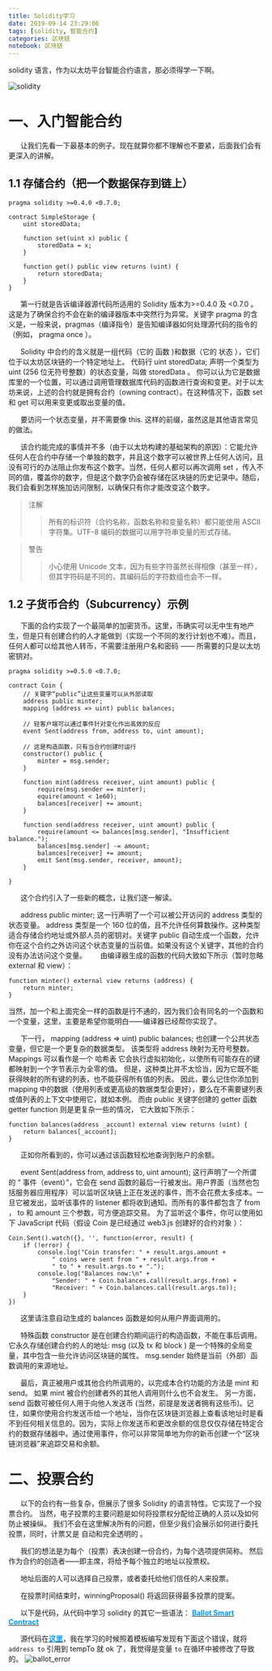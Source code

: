 ```yaml
---
title: Solidity学习
date: 2019-09-14 23:29:06
tags: [solidity, 智能合约]
categories: 区块链
notebook: 区块链
---
```


solidity 语言，作为以太坊平台智能合约语言，那必须得学一下啊。

![solidity](Solidity学习/solidity.jpg)

<!-- more -->

# 一、入门智能合约

&nbsp;&nbsp;&nbsp;&nbsp;&nbsp;&nbsp;让我们先看一下最基本的例子。现在就算你都不理解也不要紧，后面我们会有更深入的讲解。

## 1.1 存储合约（把一个数据保存到链上）

```
pragma solidity >=0.4.0 <0.7.0;

contract SimpleStorage {
    uint storedData;

    function set(uint x) public {
        storedData = x;
    }

    function get() public view returns (uint) {
        return storedData;
    }
}
```

&nbsp;&nbsp;&nbsp;&nbsp;&nbsp;&nbsp;第一行就是告诉编译器源代码所适用的 Solidity 版本为>=0.4.0 及 <0.7.0 。这是为了确保合约不会在新的编译器版本中突然行为异常。关键字 pragma 的含义是，一般来说，pragmas（编译指令）是告知编译器如何处理源代码的指令的（例如， pragma once ）。

&nbsp;&nbsp;&nbsp;&nbsp;&nbsp;&nbsp;Solidity 中合约的含义就是一组代码（它的 函数 )和数据（它的 状态 ），它们位于以太坊区块链的一个特定地址上。 代码行 uint storedData; 声明一个类型为 uint (256 位无符号整数）的状态变量，叫做 storedData 。 你可以认为它是数据库里的一个位置，可以通过调用管理数据库代码的函数进行查询和变更。对于以太坊来说，上述的合约就是拥有合约（owning contract）。在这种情况下，函数 set 和 get 可以用来变更或取出变量的值。

&nbsp;&nbsp;&nbsp;&nbsp;&nbsp;&nbsp;要访问一个状态变量，并不需要像 this. 这样的前缀，虽然这是其他语言常见的做法。

&nbsp;&nbsp;&nbsp;&nbsp;&nbsp;&nbsp;该合约能完成的事情并不多（由于以太坊构建的基础架构的原因）：它能允许任何人在合约中存储一个单独的数字，并且这个数字可以被世界上任何人访问，且没有可行的办法阻止你发布这个数字。当然，任何人都可以再次调用 set ，传入不同的值，覆盖你的数字，但是这个数字仍会被存储在区块链的历史记录中。随后，我们会看到怎样施加访问限制，以确保只有你才能改变这个数字。

> 注解
>
> > 所有的标识符（合约名称，函数名称和变量名称）都只能使用 ASCII 字符集。UTF-8 编码的数据可以用字符串变量的形式存储。

> 警告
>
> > 小心使用 Unicode 文本，因为有些字符虽然长得相像（甚至一样），但其字符码是不同的，其编码后的字符数组也会不一样。

## 1.2 子货币合约（Subcurrency）示例

&nbsp;&nbsp;&nbsp;&nbsp;&nbsp;&nbsp;下面的合约实现了一个最简单的加密货币。这里，币确实可以无中生有地产生，但是只有创建合约的人才能做到（实现一个不同的发行计划也不难）。而且，任何人都可以给其他人转币，不需要注册用户名和密码 —— 所需要的只是以太坊密钥对。

```
pragma solidity >=0.5.0 <0.7.0;

contract Coin {
    // 关键字“public”让这些变量可以从外部读取
    address public minter;
    mapping (address => uint) public balances;

    // 轻客户端可以通过事件针对变化作出高效的反应
    event Sent(address from, address to, uint amount);

    // 这是构造函数，只有当合约创建时运行
    constructor() public {
        minter = msg.sender;
    }

    function mint(address receiver, uint amount) public {
        require(msg.sender == minter);
        equire(amount < 1e60);
        balances[receiver] += amount;
    }

    function send(address receiver, uint amount) public {
        require(amount <= balances[msg.sender], "Insufficient balance.");
        balances[msg.sender] -= amount;
        balances[receiver] += amount;
        emit Sent(msg.sender, receiver, amount);
    }

}
```

&nbsp;&nbsp;&nbsp;&nbsp;&nbsp;&nbsp;这个合约引入了一些新的概念，让我们逐一解读。

&nbsp;&nbsp;&nbsp;&nbsp;&nbsp;&nbsp;address public minter; 这一行声明了一个可以被公开访问的 address 类型的状态变量。 address 类型是一个 160 位的值，且不允许任何算数操作。这种类型适合存储合约地址或外部人员的密钥对。关键字 public 自动生成一个函数，允许你在这个合约之外访问这个状态变量的当前值。如果没有这个关键字，其他的合约没有办法访问这个变量。
&nbsp;&nbsp;&nbsp;&nbsp;&nbsp;&nbsp;由编译器生成的函数的代码大致如下所示（暂时忽略 external 和 view）：
```
function minter() external view returns (address) {
    return minter;
}
```
当然，加一个和上面完全一样的函数是行不通的，因为我们会有同名的一个函数和一个变量，这里，主要是希望你能明白——编译器已经帮你实现了。

&nbsp;&nbsp;&nbsp;&nbsp;&nbsp;&nbsp;下一行， mapping (address => uint) public balances; 也创建一个公共状态变量，但它是一个更复杂的数据类型。 该类型将 address 映射为无符号整数。 Mappings 可以看作是一个 哈希表 它会执行虚拟初始化，以使所有可能存在的键都映射到一个字节表示为全零的值。 但是，这种类比并不太恰当，因为它既不能获得映射的所有键的列表，也不能获得所有值的列表。 因此，要么记住你添加到 mapping 中的数据（使用列表或更高级的数据类型会更好），要么在不需要键列表或值列表的上下文中使用它，就如本例。 而由 public 关键字创建的 getter 函数 getter function 则是更复杂一些的情况， 它大致如下所示：

```
function balances(address _account) external view returns (uint) {
    return balances[_account];
}
```

&nbsp;&nbsp;&nbsp;&nbsp;&nbsp;&nbsp;正如你所看到的，你可以通过该函数轻松地查询到账户的余额。

&nbsp;&nbsp;&nbsp;&nbsp;&nbsp;&nbsp;event Sent(address from, address to, uint amount); 这行声明了一个所谓的 “ 事件（event）”，它会在 send 函数的最后一行被发出。用户界面（当然也包括服务器应用程序）可以监听区块链上正在发送的事件，而不会花费太多成本。一旦它被发出，监听该事件的 listener 都将收到通知。而所有的事件都包含了 from ， to 和 amount 三个参数，可方便追踪交易。 为了监听这个事件，你可以使用如下 JavaScript 代码（假设 Coin 是已经通过 web3.js 创建好的合约对象 ）：

```
Coin.Sent().watch({}, '', function(error, result) {
    if (!error) {
        console.log("Coin transfer: " + result.args.amount +
            " coins were sent from " + result.args.from +
            " to " + result.args.to + ".");
        console.log("Balances now:\n" +
            "Sender: " + Coin.balances.call(result.args.from) +
            "Receiver: " + Coin.balances.call(result.args.to));
    }
})
```

&nbsp;&nbsp;&nbsp;&nbsp;&nbsp;&nbsp;这里请注意自动生成的 balances 函数是如何从用户界面调用的。

&nbsp;&nbsp;&nbsp;&nbsp;&nbsp;&nbsp;特殊函数 constructor 是在创建合约期间运行的构造函数，不能在事后调用。 它永久存储创建合约的人的地址: msg (以及 tx 和 block ) 是一个特殊的全局变量，其中包含一些允许访问区块链的属性。 msg.sender 始终是当前（外部）函数调用的来源地址。

&nbsp;&nbsp;&nbsp;&nbsp;&nbsp;&nbsp;最后，真正被用户或其他合约所调用的，以完成本合约功能的方法是 mint 和 send。 如果 mint 被合约创建者外的其他人调用则什么也不会发生。 另一方面， send 函数可被任何人用于向他人发送币 (当然，前提是发送者拥有这些币)。记住，如果你使用合约发送币给一个地址，当你在区块链浏览器上查看该地址时是看不到任何相关信息的。因为，实际上你发送币和更改余额的信息仅仅存储在特定合约的数据存储器中。通过使用事件，你可以非常简单地为你的新币创建一个“区块链浏览器”来追踪交易和余额。

# 二、投票合约

&nbsp;&nbsp;&nbsp;&nbsp;&nbsp;&nbsp;以下的合约有一些复杂，但展示了很多 Solidity 的语言特性。它实现了一个投票合约。 当然，电子投票的主要问题是如何将投票权分配给正确的人员以及如何防止被操纵。 我们不会在这里解决所有的问题，但至少我们会展示如何进行委托投票，同时，计票又是 自动和完全透明的 。

&nbsp;&nbsp;&nbsp;&nbsp;&nbsp;&nbsp;我们的想法是为每个（投票）表决创建一份合约，为每个选项提供简称。 然后作为合约的创造者——即主席，将给予每个独立的地址以投票权。

&nbsp;&nbsp;&nbsp;&nbsp;&nbsp;&nbsp;地址后面的人可以选择自己投票，或者委托给他们信任的人来投票。

&nbsp;&nbsp;&nbsp;&nbsp;&nbsp;&nbsp;在投票时间结束时，winningProposal() 将返回获得最多投票的提案。

&nbsp;&nbsp;&nbsp;&nbsp;&nbsp;&nbsp;以下是代码，从代码中学习 solidity 的其它一些语法：
<b><a>[<font color=#0099ff>Ballot Smart Contract</font>](https://github.com/chenzuoli/soliditydemos/blob/master/contracts/Ballot.sol)</a></b>

&nbsp;&nbsp;&nbsp;&nbsp;&nbsp;&nbsp;源代码在<b><a>[<font color=#0099ff>这里</font>](https://solidity.readthedocs.io/en/v0.5.10/solidity-by-example.html#voting)</a></b>，我在学习的时候照着模板编写发现有下面这个错误，就将 `address to` 引用到 tempTo 就 ok 了，我觉得是变量 `to` 在循环中被修改了导致的。
![ballot_error](Solidity学习/solidity_Ballot_error.png)
